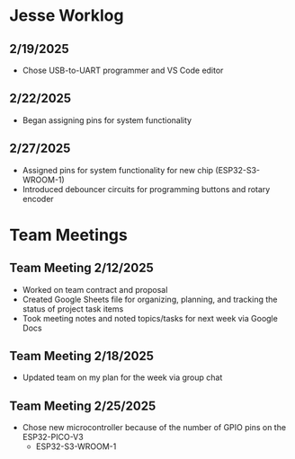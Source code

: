 # Jesse Worklog
## 2/19/2025
- Chose USB-to-UART programmer and VS Code editor
## 2/22/2025
- Began assigning pins for system functionality
## 2/27/2025
- Assigned pins for system functionality for new chip (ESP32-S3-WROOM-1)
- Introduced debouncer circuits for programming buttons and rotary encoder

# Team Meetings
## Team Meeting 2/12/2025
- Worked on team contract and proposal
- Created Google Sheets file for organizing, planning, and tracking the status of project task items
- Took meeting notes and noted topics/tasks for next week via Google Docs
## Team Meeting 2/18/2025
- Updated team on my plan for the week via group chat
## Team Meeting 2/25/2025
- Chose new microcontroller because of the number of GPIO pins on the ESP32-PICO-V3
  - ESP32-S3-WROOM-1
